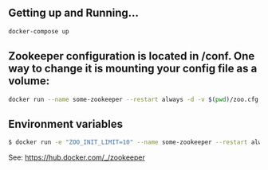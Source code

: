 
## Getting up and Running...

````bash
docker-compose up
````


## Zookeeper configuration is located in /conf. One way to change it is mounting your config file as a volume:

````bash
docker run --name some-zookeeper --restart always -d -v $(pwd)/zoo.cfg:/conf/zoo.cfg zookeeper
````

## Environment variables

````bash
$ docker run -e "ZOO_INIT_LIMIT=10" --name some-zookeeper --restart always -d zookeeper
````

See: https://hub.docker.com/_/zookeeper